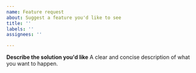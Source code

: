 ```yaml
---
name: Feature request
about: Suggest a feature you'd like to see
title: ''
labels: ''
assignees: ''

---
```


**Describe the solution you'd like**
A clear and concise description of what you want to happen.
